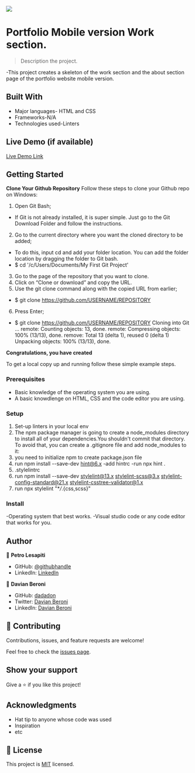 ![](https://img.shields.io/badge/Microverse-blueviolet)

# Portfolio Mobile version Work section.

> Description the project.

-This project creates a skeleton of the work section and the about section page of the portfolio website mobile version.

## Built With

- Major languages- HTML and CSS
- Frameworks-N/A
- Technologies used-Linters

## Live Demo (if available)

[Live Demo Link](https://elaborate-kangaroo-8c9617.netlify.app/)

## Getting Started

**Clone Your Github Repository**
Follow these steps to clone your Github repo on Windows:

1. Open Git Bash;

- If Git is not already installed, it is super simple. Just go to the Git Download Folder and follow the instructions.

2. Go to the current directory where you want the cloned directory to be added;

- To do this, input cd and add your folder location. You can add the folder location by dragging the folder to Git bash.
- $ cd '/c/Users/Documents/My First Git Project'

3. Go to the page of the repository that you want to clone.
4. Click on “Clone or download” and copy the URL.
5. Use the git clone command along with the copied URL from earlier;

- $ git clone https://github.com/USERNAME/REPOSITORY

6. Press Enter;

- $ git clone https://github.com/USERNAME/REPOSITORY
  Cloning into Git …
  remote: Counting objects: 13, done.
  remote: Compressing objects: 100% (13/13), done.
  remove: Total 13 (delta 1), reused 0 (delta 1)
  Unpacking objects: 100% (13/13), done.

**Congratulations, you have created**

To get a local copy up and running follow these simple example steps.

### Prerequisites

- Basic knowledge of the operating system you are using.
- A basic knowdlenge on HTML, CSS and the code editor you are using.

### Setup

1. Set-up linters in your local env
2. The npm package manager is going to create a node_modules directory to install all of your dependencies.You shouldn't commit that directory. To avoid that, you can create a .gitignore file and add node_modules to it:
3. you need to initialize npm to create package.json file
4. run npm install --save-dev hint@6.x -add hintrc -run npx hint .
5. .stylelintrc
6. run npm install --save-dev stylelint@13.x stylelint-scss@3.x stylelint-config-standard@21.x stylelint-csstree-validator@1.x
7. run npx stylelint "\*_/_.{css,scss}"

### Install

-Operating system that best works.
-Visual studio code or any code editor that works for you.

## Author

👤 **Petro Lesapiti**
- GitHub: [@githubhandle](https://github.com/Loltolo-Lesapiti)
- LinkedIn: [LinkedIn](https://linkedin.com/in/linkedinhandle)

👤 **Davian Beroni**
- GitHub: [dadadon](https://github.com/dadadon)
- Twitter: [Davian Beroni](https://twitter.com/davianberoni)
- LinkedIn: [Davian Beroni](https://www.linkedin.com/in/davian-beroni-502351b7/)

## 🤝 Contributing

Contributions, issues, and feature requests are welcome!

Feel free to check the [issues page](../../issues/).

## Show your support

Give a ⭐️ if you like this project!

## Acknowledgments

- Hat tip to anyone whose code was used
- Inspiration
- etc

## 📝 License

This project is [MIT](./MIT.md) licensed.
